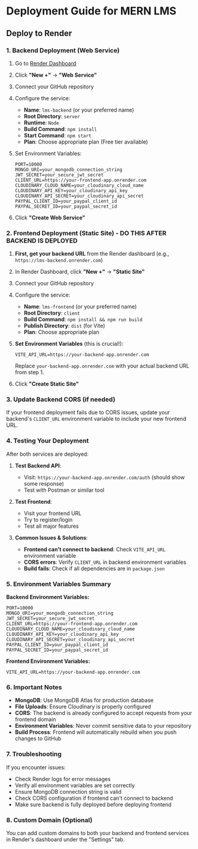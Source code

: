 # Deployment Guide for MERN LMS

## Deploy to Render

### 1. Backend Deployment (Web Service)

1. Go to [Render Dashboard](https://dashboard.render.com/)
2. Click **"New +"** → **"Web Service"**
3. Connect your GitHub repository
4. Configure the service:
   - **Name**: `lms-backend` (or your preferred name)
   - **Root Directory**: `server`
   - **Runtime**: `Node`
   - **Build Command**: `npm install`
   - **Start Command**: `npm start`
   - **Plan**: Choose appropriate plan (Free tier available)

5. Set Environment Variables:
   ```
   PORT=10000
   MONGO_URI=your_mongodb_connection_string
   JWT_SECRET=your_secure_jwt_secret
   CLIENT_URL=https://your-frontend-app.onrender.com
   CLOUDINARY_CLOUD_NAME=your_cloudinary_cloud_name
   CLOUDINARY_API_KEY=your_cloudinary_api_key
   CLOUDINARY_API_SECRET=your_cloudinary_api_secret
   PAYPAL_CLIENT_ID=your_paypal_client_id
   PAYPAL_SECRET_ID=your_paypal_secret_id
   ```

6. Click **"Create Web Service"**

### 2. Frontend Deployment (Static Site) - **DO THIS AFTER BACKEND IS DEPLOYED**

1. **First, get your backend URL** from the Render dashboard (e.g., `https://lms-backend.onrender.com`)

2. In Render Dashboard, click **"New +"** → **"Static Site"**
3. Connect your GitHub repository
4. Configure the service:
   - **Name**: `lms-frontend` (or your preferred name)
   - **Root Directory**: `client`
   - **Build Command**: `npm install && npm run build`
   - **Publish Directory**: `dist` (for Vite)
   - **Plan**: Choose appropriate plan

5. **Set Environment Variables** (this is crucial!):
   ```
   VITE_API_URL=https://your-backend-app.onrender.com
   ```
   Replace `your-backend-app.onrender.com` with your actual backend URL from step 1.

6. Click **"Create Static Site"**

### 3. Update Backend CORS (if needed)

If your frontend deployment fails due to CORS issues, update your backend's `CLIENT_URL` environment variable to include your new frontend URL.

### 4. Testing Your Deployment

After both services are deployed:

1. **Test Backend API**:
   - Visit: `https://your-backend-app.onrender.com/auth` (should show some response)
   - Test with Postman or similar tool

2. **Test Frontend**:
   - Visit your frontend URL
   - Try to register/login
   - Test all major features

3. **Common Issues & Solutions**:
   - **Frontend can't connect to backend**: Check `VITE_API_URL` environment variable
   - **CORS errors**: Verify `CLIENT_URL` in backend environment variables
   - **Build fails**: Check if all dependencies are in `package.json`

### 5. Environment Variables Summary

**Backend Environment Variables:**
```
PORT=10000
MONGO_URI=your_mongodb_connection_string
JWT_SECRET=your_secure_jwt_secret
CLIENT_URL=https://your-frontend-app.onrender.com
CLOUDINARY_CLOUD_NAME=your_cloudinary_cloud_name
CLOUDINARY_API_KEY=your_cloudinary_api_key
CLOUDINARY_API_SECRET=your_cloudinary_api_secret
PAYPAL_CLIENT_ID=your_paypal_client_id
PAYPAL_SECRET_ID=your_paypal_secret_id
```

**Frontend Environment Variables:**
```
VITE_API_URL=https://your-backend-app.onrender.com
```

### 6. Important Notes

- **MongoDB**: Use MongoDB Atlas for production database
- **File Uploads**: Ensure Cloudinary is properly configured
- **CORS**: The backend is already configured to accept requests from your frontend domain
- **Environment Variables**: Never commit sensitive data to your repository
- **Build Process**: Frontend will automatically rebuild when you push changes to GitHub

### 7. Troubleshooting

If you encounter issues:
- Check Render logs for error messages
- Verify all environment variables are set correctly
- Ensure MongoDB connection string is valid
- Check CORS configuration if frontend can't connect to backend
- Make sure backend is fully deployed before deploying frontend

### 8. Custom Domain (Optional)

You can add custom domains to both your backend and frontend services in Render's dashboard under the "Settings" tab. 